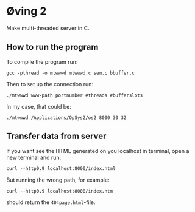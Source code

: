 # Øving 2

Make multi-threaded server in C.

## How to run the program
To compile the program run: 
```
gcc -pthread -o mtwwwd mtwwwd.c sem.c bbuffer.c
```

Then to set up the connection run: 
```
./mtwwwd www-path portnumber #threads #bufferslots
```
In my case, that could be: 
```
./mtwwwd /Applications/OpSys2/os2 8000 30 32
```

## Transfer data from server 
If you want see the HTML generated on you localhost in terminal, open a new terminal and run: 
```
curl --http0.9 localhost:8000/index.html
```
But running the wrong path, for example:
```
curl --http0.9 localhost:8000/index.htm
```
should return the `404page.html`-file. 